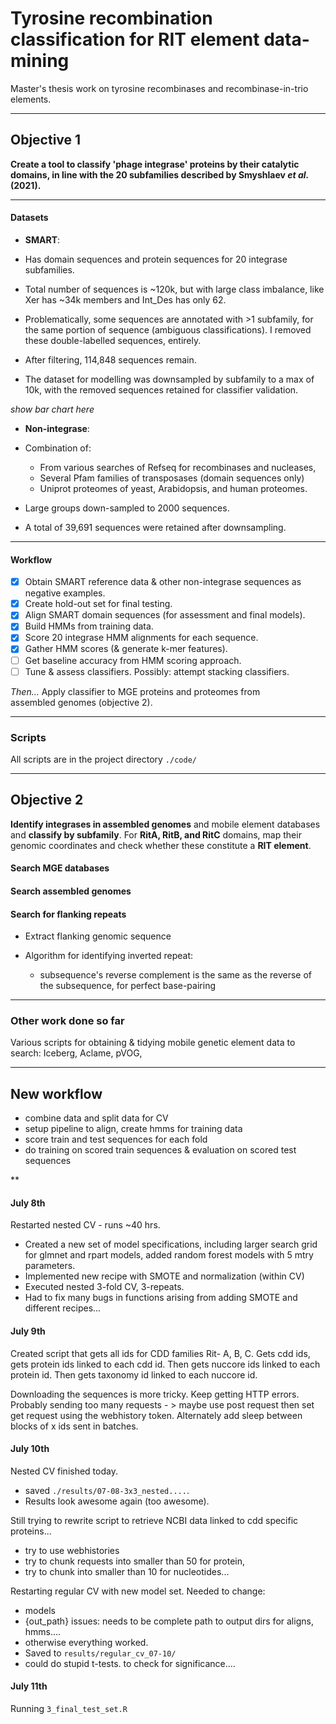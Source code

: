 # Tyrosine recombination classification for RIT element data-mining

Master's thesis work on tyrosine recombinases and recombinase-in-trio elements.

------------------------------------------------------------------------

## Objective 1

**Create a tool to classify 'phage integrase' proteins by their catalytic domains, in line with the 20 subfamilies described by Smyshlaev *et al.* (2021).**

------------------------------------------------------------------------

#### Datasets

-   **SMART**:

  -   Has domain sequences and protein sequences for 20 integrase subfamilies.

  -   Total number of sequences is \~120k, but with large class imbalance, like Xer has \~34k members and Int_Des has only 62.

  -   Problematically, some sequences are annotated with \>1 subfamily, for the same portion of sequence (ambiguous classifications). I removed these double-labelled sequences, entirely.

  -   After filtering, 114,848 sequences remain.  

  -   The dataset for modelling was downsampled by subfamily to a max of 10k, with the removed sequences retained for classifier validation.

*show bar chart here*

-   **Non-integrase**:

  -   Combination of:

      -   From various searches of Refseq for recombinases and nucleases,
      -   Several Pfam families of transposases (domain sequences only)
      -   Uniprot proteomes of yeast, Arabidopsis, and human proteomes.

  -   Large groups down-sampled to 2000 sequences.

  -   A total of 39,691 sequences were retained after downsampling.

------------------------------------------------------------------------

#### Workflow

-   [x] Obtain SMART reference data & other non-integrase sequences as negative examples.
-   [x] Create hold-out set for final testing.
-   [x] Align SMART domain sequences (for assessment and final models).
-   [x] Build HMMs from training data.
-   [x] Score 20 integrase HMM alignments for each sequence.
-   [x] Gather HMM scores (& generate k-mer features).
-   [ ] Get baseline accuracy from HMM scoring approach.
-   [ ] Tune & assess classifiers. Possibly: attempt stacking classifiers.

*Then...* Apply classifier to MGE proteins and proteomes from  
assembled genomes (objective 2).

------------------------------------------------------------------------

### Scripts

All scripts are in the project directory `./code/`

------------------------------------------------------------------------

## Objective 2

**Identify integrases in assembled genomes** and mobile element databases and **classify by subfamily**. For **RitA, RitB, and RitC** domains, map their genomic coordinates and check whether these constitute a **RIT element**.

#### Search MGE databases

#### Search assembled genomes

#### Search for flanking repeats

-   Extract flanking genomic sequence

-   Algorithm for identifying inverted repeat:

    -   subsequence's reverse complement is the same as the reverse of the subsequence, for perfect base-pairing

------------------------------------------------------------------------

### Other work done so far

Various scripts for obtaining & tidying mobile genetic element data to search: Iceberg, Aclame, pVOG,

<!-- Other possible sources for MGE sequences.... PHAST (phaster), ISfinder, (others from Smyshlaev)? -->




------------------------------------------------------------------------

## New workflow

-   combine data and split data for CV
-   setup pipeline to align, create hmms for training data
-   score train and test sequences for each fold
-   do training on scored train sequences & evaluation on scored test sequences

\*\*

#### July 8th

Restarted nested CV - runs ~40 hrs.
 - Created a new set of model specifications, including larger search grid for glmnet and rpart models, added random forest models with 5 mtry parameters.
 - Implemented new recipe with SMOTE and normalization (within CV)
 - Executed nested 3-fold CV, 3-repeats. 
 - Had to fix many bugs in functions arising from adding SMOTE and different recipes...

#### July 9th

Created script that gets all ids for CDD families Rit- A, B, C. Gets cdd ids, gets protein ids linked to each cdd id. Then gets nuccore ids linked to each protein id. Then gets taxonomy id linked to each nuccore id.

Downloading the sequences is more tricky. Keep getting HTTP errors. Probably sending too many requests - \> maybe use post request then set get request using the webhistory token. Alternately add sleep between blocks of x ids sent in batches.

#### July 10th

Nested CV finished today.
 - saved `./results/07-08-3x3_nested....`. 
 - Results look awesome again (too awesome).

Still trying to rewrite script to retrieve NCBI data linked to cdd specific proteins...
 - try to use webhistories
 - try to chunk requests into smaller than 50 for protein,
 - try to chunk into smaller than 10 for nucleotides...

Restarting regular CV with new model set. 
Needed to change:
 - models
 - {out_path} issues: needs to be complete path to output dirs for aligns, hmms....
 - otherwise everything worked.
 - Saved to `results/regular_cv_07-10/` 
 - could do stupid t-tests. to check for significance....
 
#### July 11th

Running `3_final_test_set.R`


<!--
**1. Data acquisition, tidying, joining**

- [x] `1a_tidy_smart_data.R`
  - Reads domain and protein fasta sequences for 20 subfamilies from *./data/SMART/domain_fasta/* and *full_protein_fasta/*.  
  - Joins domain and protein datasets into *./data/SMART/smart_df.rds*. 
  - Removes sequences found in more than 1 subfamily.
  - Splits ref integrases into test and training datasets. 

- [x] `1b_get_refseq_non_integrases.R`
  - Downloads various groups of non-integrases from NCBI entrez api.
  - Saves to *./data/non_integrase_seqs/refseq_non_integrases_raw.rds*.  

- [x] `1c_tidy_non_integrases.R`
  - Combines all non-integrase sequences in *./data/non_integrase_seqs/*.
  - Tidies data up to match integrase dataset.
  - Data sanity checks & filtering.
  - Train/test split 
  - Saves *nonint_train_df.rds* and *nonint_test_df.rds* dfs to *./data/non_integrase_seqs/*.

------------------------------------------------------------------------

**2. Alignment, HMM building**

- [ ] `2a_align_training_domains.R` (rerun)
  - Alignment of training domains for each of the subfamilies. 
  - Uses training domain sequences from *./data/SMART/smart_train.rds* created in `1a`
  - Saves them to _./data/SMART/domain_align_training/*.train.aln_.

- [x] `2b_align_all_domains.R`
  - Same as 2a but aligns all domain sequences to create the final HMMs.
  - Uses all domain sequences from *./data/SMART/smart_df.rds* created in `1a`
  - Saves them to *./data/SMART/domain_alignments/*.


------------------------------------------------------------------------

**3. Consolidate data, score sequences, join scores, prepare for classifier**
- [x] `3a_join_data.R`
  - Splits test/train from non_integrase data.
  - Consolidates integrases (SMART) & non-integrases data into training and test dataframes for the classifier. These are saved in ./data/ as *train_df.rds* and *test_df.rds*.
  - Consolidates fasta files for hmmsearch scores: *train_seq.fa* & *test_seq.fa*

- [x] `3b_hmmbuild_and_hmmsearch.sh`
  - Bash script to run from the project directory.
  - Builds the training and final HMMs from the alignments in step 2.
  - Saves training HMMs to _./data/SMART/domain_hmm_training/_, and the final HMMs to _./data/SMART/domain_hmm/_.
  - Run hmmsearch for sequences against 20 HMMs made from training sequences.
  - Save hmmsearch tables to _./data/hmmsearch_res/_

- [x] `3c_prep_for_classifier.R` (needs refactoring)
  - Processes hmmsearch output and joins to train and test data
  - Add kmer counts for each sequence
  - Add longer Dayhoff alphabet kmers? (5mers = 7,700 cols)
  
  
------------------------------------------------------------------------

**4. Classification: model selection and assessment**
- `4a_eda.R` (to do)
  - [x] plot sequence lengths
  - [ ] plot sequence composition profiles
  - [x] plot hmmsearch scores
  
- `4_classifier.R` (to do)
  - [ ] Check accuracy of classification by hmmsearch best score.
  - [ ] Nested cross-validation for assessment
  - [ ] Model tuning CV
  - [ ] Model stacking CV
  - [ ] Final model selection and training
 
  -->

<!-- TODO Continue code documentation here. -->

<!-- - `./code/classifier1.R`: adds kmer profiles and splits data, does resampling for tuning and assessment. Trains final model and saves it.... -->
